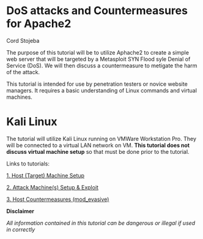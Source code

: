 # DoS attacks and Countermeasures for Apache2

Cord Stojeba

The purpose of this tutorial will be to utilize Aphache2 to create a simple web server that will be targeted by a Metasploit SYN Flood syle Denial of Service (DoS).  We will then discuss a countermeasure to metigate the harm of the attack.

This tutorial is intended for use by penetration testers or novice website managers.  It requires a basic understanding of Linux commands and virtual machines.

# Kali Linux
The tutorial will utilize Kali Linux running on VMWare Workstation Pro.  They will be connected to a virtual LAN network on VM.  **This tutorial does not discuss virtual machine setup** so that must be done prior to the tutorial.

Links to tutorials:

 [1. Host (Target) Machine Setup ](HostSetup.md)
 
 [2. Attack Machine(s) Setup & Exploit ](AttackSetup.md)
 
 [3. Host Countermeasures (mod_evasive) ](Countermeasure.md)


**Disclaimer** 

_All information contained in this tutorial can be dangerous or illegal if used in correctly_
